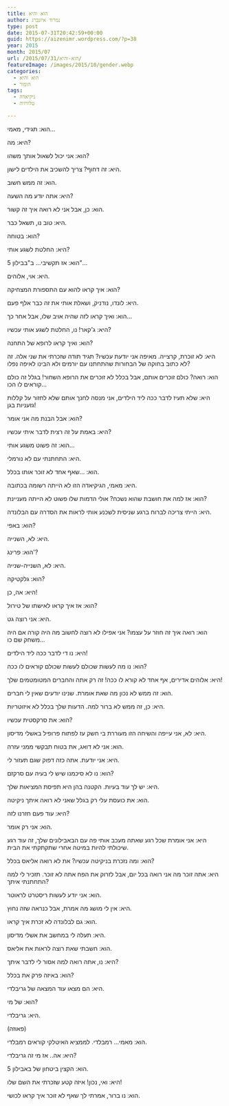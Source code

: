 ```yaml
---
title: הוא והיא
author: נמרוד איזנברג
type: post
date: 2015-07-31T20:42:59+00:00
guid: https://aizenimr.wordpress.com/?p=38
year: 2015
month: 2015/07
url: /2015/07/31/הוא-והיא/
featureImage: /images/2015/10/gender.webp
categories:
  - הוא והיא
  - הומור
tags:
  - גיקיאדה
  - טלוויזיה

---
```

הוא: תגידי, מאמי…

היא: מה?

הוא: אני יכול לשאול אותך משהו?

היא: זה דחוף? צריך להשכיב את הילדים לישון.

הוא: זה ממש חשוב.

היא: אתה יודע מה השעה?

הוא: כן, אבל אני לא רואה איך זה קשור.

היא: טוב נו, תשאל כבר.

הוא: בטוחה?

היא: החלטת לשגע אותי?

הוא: אז תקשיבי... ב"בבילון 5"…

היא: אוי, אלוהים.

הוא: איך קראו להוא עם התספורת המצחיקה?

היא: לונדו, נודניק, ושאלת אותי את זה כבר אלף פעם.

הוא: ואיך קראו לזה שהיה אויב שלו, אבל אחר כך…

היא: ג'קאר! נו, החלטת לשגע אותי עכשיו?

הוא: ואיך קראו לרופא של התחנה?

היא: לא זוכרת, קרצייה. מאיפה אני יודעת עכשיו? תגיד תודה שזכרתי את שני אלה. זה לא כתוב בחוקה של הבחורות שהתחתנו עם יורמים ולא הבינו לאיפה נפלו?

הוא: רואה? כולם זוכרים אותם, אבל בכלל לא זוכרים את הרופא השחור! בגלל זה כולם קוראים לו הכו…

היא: שלא תעיז לדבר ככה ליד הילדים, אני מנסה לחנך אותם שלא לחזור על קללות גזעניות בגן!

הוא: אבל הבנת מה אני אומר?

היא: באמת על זה רצית לדבר איתי עכשיו?

הוא: זה פשוט משגע אותי...

היא: התחתנתי עם לא נורמלי.

הוא: ...שאף אחד לא זוכר אותו בכלל.

היא: מאמי, הגיקיאדה הזו לא הייתה רשומה בכתובה.

הוא: אז למה את חושבת שהוא נשכח? אולי הדמות שלו פשוט לא הייתה מעניינת?

היא: הייתי צריכה לברוח ברגע שניסית לשכנע אותי לראות את הסדרה עם הבלונדה.

הוא: באפי?

היא: לא, השנייה.

הוא: פרינג'?

היא: לא, השנייה-שנייה.

הוא: גלקטיקה?

היא: אה, כן!

הוא: אז איך קראו לאישתו של טירול?

היא: אני רוצה גט.

הוא: רואה איך זה חוזר על עצמו? אני אפילו לא רוצה לחשוב מה היה קורה אם היה משחק שם כו...

היא: נו די לדבר ככה ליד הילדים!

הוא: נו מה לעשות שכולם לעשות שכולם קוראים לו ככה?

היא: אלוהים אדירים, אף אחד לא קורא לו ככה! זה רק אתה והחברים המטומטמים שלך!

הוא: זה ממש לא נכון מה שאת אומרת. שנינו יודעים שאין לי חברים.

היא: כן, זה ממש לא ברור למה. הדעות שלך בכלל לא איזוטריות.

הוא: את סרקסטית עכשיו?

היא: לא, אני עייפה והשיחה הזו מעוררת בי חשק עז לפתוח פרופיל באשלי מדיסון.

הוא: אני לא דואג, את בטוח תבקשי ממני עזרה.

היא: אני יודעת. אתה כזה דפוק שגם תעזור לי.

הוא: נו לא סיכמנו שיש לי בעיה עם סרקזם?

היא: יש לך עוד בעיות. הקטנה בהן היא תפיסת המציאות שלך.

הוא: את כועסת עלי רק בגלל שאני לא רואה איתך ניקיטה.

היא: עוד פעם חזרנו לזה?

הוא: אני רק אומר.

היא: אני אומרת שכל רגע שאתה מעכב אותי פה עם הבאבילונים שלך, זה עוד רגע שיכולתי להיות במיטה אחרי שתקתקתי את הבית.

הוא: ומה נזכרת בניקיטה עכשיו? את לא רואה אליאס בכלל?

היא: אתה זוכר מה אני רואה בכל יום, אבל לזרוק את הפח אתה לא זוכר. תזכיר לי למה התחתנתי איתך?

הוא: אני יודע לעשות ריסטרט לראוטר.

היא: אין לי מושג מה אמרת, אבל כנראה שזה נחוץ.

הוא: גם לבלונדה לא זכרת איך קראו.

היא: תעלה לי במחשב את אשלי מדיסון.

הוא: חשבתי שאת רוצה לראות את אליאס.

היא: נו, אתה רואה למה אסור לי לדבר איתך?

הוא: באיזה פרק את בכלל?

היא: הם מצאו עוד המצאה של גריבלדי.

הוא: של מי?

היא: גריבלדי.

(פאוזה)

הוא: מאמי... רמבלדי. לממציא האיטלקי קוראים רמבלדי.

היא: אה.. אז מי זה גריבלדי?

הוא: הקצין ביטחון של באבילון 5.

היא: ואי, נכון! איזה קטע שזכרתי את השם שלו!

הוא: נו ברור, אמרתי לך שאף לא זוכר איך קראו לכושי.